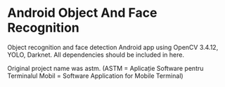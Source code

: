 # Android Object And Face Recognition

Object recognition and face detection Android app using OpenCV 3.4.12, YOLO, Darknet. All dependencies should be included in here.

Original project name was astm. (ASTM = Aplicație Software pentru Terminalul Mobil = Software Application for Mobile Terminal)
